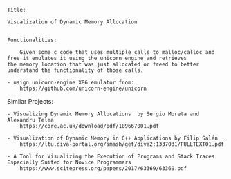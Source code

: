     Title: 
    
    Visualization of Dynamic Memory Allocation


    Functionalities:

        Given some c code that uses multiple calls to malloc/calloc and free it emulates it using the unicorn engine and retrieves
    the memory location that was just allocated or freed to better understand the functionality of those calls.

    - usign unicorn-engine X86 emulator from:
        https://github.com/unicorn-engine/unicorn



Similar Projects:

    - Visualizing Dynamic Memory Allocations  by Sergio Moreta and Alexandru Telea
        https://core.ac.uk/download/pdf/189667001.pdf

    - Visualization of Dynamic Memory in C++ Applications by Filip Salén
        https://ltu.diva-portal.org/smash/get/diva2:1337031/FULLTEXT01.pdf

    - A Tool for Visualizing the Execution of Programs and Stack Traces Especially Suited for Novice Programmers
        https://www.scitepress.org/papers/2017/63369/63369.pdf